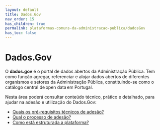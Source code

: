 ```yaml
---
layout: default
title: Dados.Gov
nav_order: 15
has_children: true
permalink: plataformas-comuns-da-administracao-publica/dadosGov
has_toc: false
---
```

# Dados.Gov

O **dados.gov** é o portal de dados abertos da Administração Pública. Tem como função agregar, referenciar e alojar dados abertos de diferentes organismos e setores da Administração Pública, constituindo-se como o catálogo central de open data em Portugal.

Nesta área poderá consultar conteúdo técnico, prático e detalhado, para ajudar na adesão e utilização do Dados.Gov:

- [Quais os pré-requisitos técnicos de adesão?](/GuiasMosaico/plataformas-comuns-da-administracao-publica/quais-os-pre-requisitos-tecnicos-de-adesao.html)
- [Qual o processo de adesão?](/GuiasMosaico/plataformas-comuns-da-administracao-publica/qual-o-processo-de-adesao.html)
- [Como está estruturada a plataforma?](/GuiasMosaico/plataformas-comuns-da-administracao-publica/como-esta-estruturada-a-plataforma.html)


